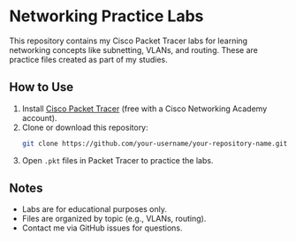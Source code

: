 # Networking Practice Labs

This repository contains my Cisco Packet Tracer labs for learning networking concepts like subnetting, VLANs, and routing. These are practice files created as part of my studies.

## How to Use
1. Install [Cisco Packet Tracer](https://www.netacad.com/courses/packet-tracer) (free with a Cisco Networking Academy account).
2. Clone or download this repository:
   ```bash
   git clone https://github.com/your-username/your-repository-name.git
   ```
3. Open `.pkt` files in Packet Tracer to practice the labs.

## Notes
- Labs are for educational purposes only.
- Files are organized by topic (e.g., VLANs, routing).
- Contact me via GitHub issues for questions.
